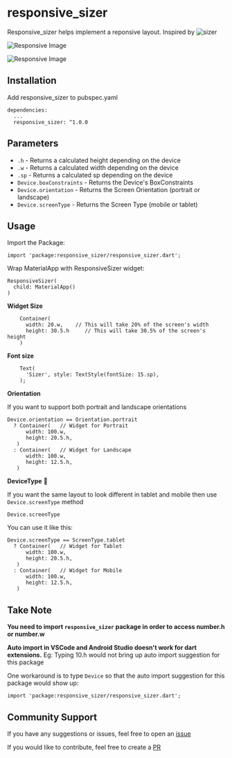# responsive_sizer

Responsive_sizer helps implement a reponsive layout. Inspired by ![sizer](https://github.com/TechnoUrmish/Sizer)

![Responsive Image](https://github.com/TechnoUrmish/Sizer/blob/master/example/images/img_ss_with_lib.png)

![Responsive Image](https://github.com/TechnoUrmish/Sizer/blob/master/example/images/img_ss_without_lib.png)


## Installation
Add responsive_sizer to pubspec.yaml
```
dependencies:
  ...
  responsive_sizer: ^1.0.0
```

## Parameters

* `.h` - Returns a calculated height depending on the device
* `.w` - Returns a calculated width depending on the device
* `.sp` - Returns a calculated sp depending on the device
* `Device.boxConstraints` - Returns the Device's BoxConstraints
* `Device.orientation` - Returns the Screen Orientation (portrait or landscape)
* `Device.screenType` - Returns the Screen Type (mobile or tablet)

## Usage

Import the Package: 
```
import 'package:responsive_sizer/responsive_sizer.dart';
```

Wrap MaterialApp with ResponsiveSizer widget:
```
ResponsiveSizer(
  child: MaterialApp()
)
```

**Widget Size**
```
    Container(
      width: 20.w,    // This will take 20% of the screen's width
      height: 30.5.h     // This will take 30.5% of the screen's height
    )
```

**Font size**
```
    Text(
      'Sizer', style: TextStyle(fontSize: 15.sp),
    );
```

**Orientation**

If you want to support both portrait and landscape orientations
```
Device.orientation == Orientation.portrait
  ? Container(   // Widget for Portrait
      width: 100.w,
      height: 20.5.h,
   )
  : Container(   // Widget for Landscape
      width: 100.w,
      height: 12.5.h,
   )
```

**DeviceType** 📱

If you want the same layout to look different in tablet and mobile then use ``Device.screenType`` method
```
Device.screenType
```

You can use it like this:
```
Device.screenType == ScreenType.tablet
  ? Container(   // Widget for Tablet
      width: 100.w,
      height: 20.5.h,
   )
  : Container(   // Widget for Mobile
      width: 100.w,
      height: 12.5.h,
   )
```

## Take Note

**You need to import `responsive_sizer` package in order to access number.h or number.w**

**Auto import in VSCode and Android Studio doesn't work for dart extensions.** Eg: Typing 10.h would not bring up auto import suggestion for this package

One workaround is to type `Device` so that the auto import suggestion for this package would show up:
```
import 'package:responsive_sizer/responsive_sizer.dart';
```

## Community Support

If you have any suggestions or issues, feel free to open an [issue](https://github.com/CoderUni/responsive_sizer/issues)

If you would like to contribute, feel free to create a [PR](https://github.com/CoderUni/responsive_sizer/pulls)